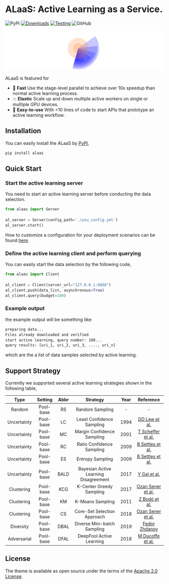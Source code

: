 # ALaaS: Active Learning as a Service.

![PyPI](https://img.shields.io/pypi/v/alaas?color=green) [![Downloads](https://pepy.tech/badge/alaas)](https://pepy.tech/project/alaas) [![Testing](https://github.com/MLSysOps/alaas/actions/workflows/main.yml/badge.svg?branch=main)](https://github.com/MLSysOps/alaas/actions/workflows/main.yml) ![GitHub](https://img.shields.io/github/license/MLSysOps/alaas)

![](./docs/images/logo.svg)

ALaaS is featured for

- :rocket: **Fast** Use the stage-level parallel to achieve over 10x speedup than normal active learning process.
- :collision:	**Elastic** Scale up and down multiple active workers on single or multiple GPU devices.
- :hatching_chick: **Easy-to-use** With <10 lines of code to start APIs that prototype an active learning workflow.


## Installation

You can easily install the ALaaS by [PyPI](https://pypi.org/project/alaas/),

```bash
pip install alaas
```

## Quick Start


### Start the active learning server

You need to start an active learning server before conducting the data selection.

```python
from alaas import Server

al_server = Server(config_path='./you_config.yml')
al_server.start()
```

How to customize a configuration for your deployment scenarios can be found [here](./docs/configuration.md).

### Define the active learning client and perform querying

You can easily start the data selection by the following code,

```python 
from alaas import Client 

al_client = Client(server_url="127.0.0.1:8888")
al_client.push(data_list, asynchronous=True)
al_client.query(budget=100)
```

### Example output

the example output will be something like:

```bash
preparing data...
Files already downloaded and verified
start active learning, query number: 100...
query results: [uri_1, uri_2, uri_3, ...., uri_n]
```

which are the a list of data samples selected by active learning.

## Support Strategy 

Currently we supported several active learning strategies shown in the following table,

|Type|Setting|Abbr|Strategy|Year|Reference|
|:--:|:--:|:--:|:--:|:--:|:--:|
|Random|Pool-base|RS|Random Sampling|-|-|
|Uncertainty|Pool-base|LC|Least Confidence Sampling|1994|[DD Lew et al.](https://arxiv.org/pdf/cmp-lg/9407020)|
|Uncertainty|Pool-base|MC|Margin Confidence Sampling|2001|[T Scheffer et al.](https://link.springer.com/chapter/10.1007/3-540-44816-0_31)|
|Uncertainty|Pool-base|RC|Ratio Confidence Sampling|2009|[B Settles et al.](https://research.cs.wisc.edu/techreports/2009/TR1648.pdf)|
|Uncertainty|Pool-base|ES|Entropy Sampling|2009|[B Settles et al.](https://research.cs.wisc.edu/techreports/2009/TR1648.pdf)|
|Uncertainty|Pool-base|BALD|Bayesian Active Learning Disagreement|2017|[Y Gal et al.](https://arxiv.org/abs/1703.02910)|
|Clustering|Pool-base|KCG|K-Center Greedy Sampling|2017|[Ozan Sener et al.](https://www.semanticscholar.org/paper/A-Geometric-Approach-to-Active-Learning-for-Neural-Sener-Savarese/82fb7661d892a7412726de6ead14269139d0310c)|
|Clustering|Pool-base|KM|K-Means Sampling|2011|[Z Bodó et al.](http://proceedings.mlr.press/v16/bodo11a/bodo11a.pdf)|
|Clustering|Pool-base|CS|Core-Set Selection Approach|2018|[Ozan Sener et al.](https://arxiv.org/abs/1708.00489?context=cs)|
|Diversity|Pool-base|DBAL|Diverse Mini-batch Sampling|2019|[Fedor Zhdanov](https://arxiv.org/abs/1901.05954)|
|Adversarial|Pool-base|DFAL|DeepFool Active Learning|2018|[M Ducoffe et al.](https://arxiv.org/abs/1802.09841)|

## License

The theme is available as open source under the terms of the [Apache 2.0 License](./LICENSE).
